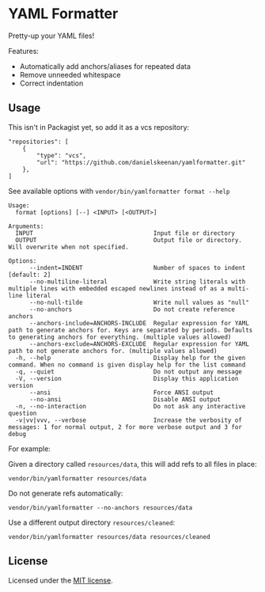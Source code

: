 YAML Formatter
==============

Pretty-up your YAML files!

Features:

- Automatically add anchors/aliases for repeated data
- Remove unneeded whitespace
- Correct indentation

Usage
-----

This isn't in Packagist yet, so add it as a vcs repository:

    "repositories": [
        {
            "type": "vcs",
            "url": "https://github.com/danielskeenan/yamlformatter.git"
        },
    ]

See available options with `vendor/bin/yamlformatter format --help`

    Usage:
      format [options] [--] <INPUT> [<OUTPUT>]
    
    Arguments:
      INPUT                                  Input file or directory
      OUTPUT                                 Output file or directory. Will overwrite when not specified.
    
    Options:
          --indent=INDENT                    Number of spaces to indent [default: 2]
          --no-multiline-literal             Write string literals with multiple lines with embedded escaped newlines instead of as a multi-line literal
          --no-null-tilde                    Write null values as "null"
          --no-anchors                       Do not create reference anchors
          --anchors-include=ANCHORS-INCLUDE  Regular expression for YAML path to generate anchors for. Keys are separated by periods. Defaults to generating anchors for everything. (multiple values allowed)
          --anchors-exclude=ANCHORS-EXCLUDE  Regular expression for YAML path to not generate anchors for. (multiple values allowed)
      -h, --help                             Display help for the given command. When no command is given display help for the list command
      -q, --quiet                            Do not output any message
      -V, --version                          Display this application version
          --ansi                             Force ANSI output
          --no-ansi                          Disable ANSI output
      -n, --no-interaction                   Do not ask any interactive question
      -v|vv|vvv, --verbose                   Increase the verbosity of messages: 1 for normal output, 2 for more verbose output and 3 for debug

For example:

Given a directory called `resources/data`, this will add refs to all files in place:

    vendor/bin/yamlformatter resources/data

Do not generate refs automatically:

    vendor/bin/yamlformatter --no-anchors resources/data

Use a different output directory `resources/cleaned`:

    vendor/bin/yamlformatter resources/data resources/cleaned

License
-------

Licensed under the [MIT license](https://github.com/danielskeenan/yamlformatter/blob/master/LICENSE.md).
